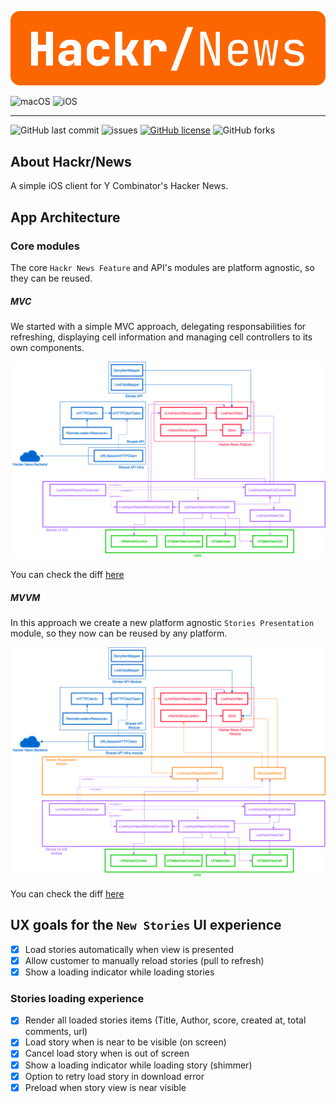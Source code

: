 ![HackrNews](./assets/hackr-news-inline.png)

![macOS](https://github.com/AlfredoHernandez/HackrNews/workflows/macOS/badge.svg)
![iOS](https://github.com/AlfredoHernandez/HackrNews/workflows/iOS/badge.svg)

---

![GitHub last commit](https://img.shields.io/github/last-commit/AlfredoHernandez/HackrNews?style=for-the-badge)
![issues](https://img.shields.io/github/issues/AlfredoHernandez/HackrNews?color=blue&style=for-the-badge)
[![GitHub license](https://img.shields.io/github/license/AlfredoHernandez/HackrNews?color=brigthgreen&style=for-the-badge)](https://github.com/AlfredoHernandez/HackrNews)
![GitHub forks](https://img.shields.io/github/forks/AlfredoHernandez/HackrNews?style=for-the-badge&color=blueviolet)

## About Hackr/News

A simple iOS client for Y Combinator's Hacker News.

## App Architecture

### Core modules

The core `Hackr News Feature` and API's modules are platform agnostic, so they can be reused.

##### MVC 

We started with a simple MVC approach, delegating responsabilities for refreshing, displaying cell information and managing cell controllers to its own components.

![App Architecture MVC Diagram](./assets/hackr-news-diagram-mvc.png)

You can check the diff [here](https://github.com/AlfredoHernandez/HackrNews/pull/6)

##### MVVM 

In this approach we create a new platform agnostic `Stories Presentation` module, so they now can be reused by any platform. 

![App Architecture MVVM Diagram](./assets/hackr-news-diagram-mvvm.png)

You can check the diff [here](https://github.com/AlfredoHernandez/HackrNews/pull/8)

## UX goals for the `New Stories` UI experience

- [X] Load stories automatically when view is presented
- [X] Allow customer to manually reload stories (pull to refresh)
- [X] Show a loading indicator while loading stories

### Stories loading experience

- [X] Render all loaded stories items (Title, Author, score, created at, total comments, url)
- [X] Load story when is near to be visible (on screen)
- [X] Cancel load story when is out of screen
- [X] Show a loading indicator while loading story (shimmer)
- [X] Option to retry load story in download error
- [X] Preload when story view is near visible